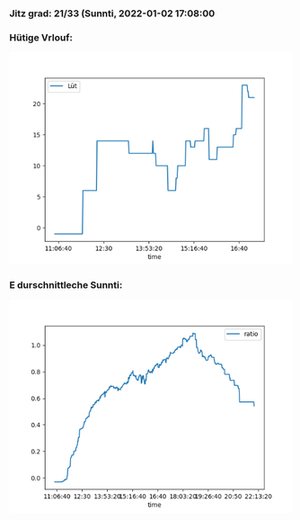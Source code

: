 ### Jitz grad: 21/33 (Sunnti, 2022-01-02 17:08:00

### Hütige Vrlouf:
![Graph](Today.png)

### E durschnittleche Sunnti:
![Graph](Sunnti.png)